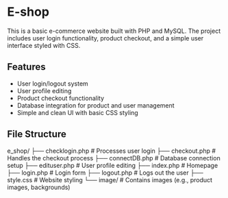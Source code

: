 # E-shop

This is a basic e-commerce website built with PHP and MySQL. The project includes user login functionality, product checkout, and a simple user interface styled with CSS.

## Features

- User login/logout system
- User profile editing
- Product checkout functionality
- Database integration for product and user management
- Simple and clean UI with basic CSS styling

## File Structure

e_shop/ 
├── checklogin.php # Processes user login 
├── checkout.php # Handles the checkout process 
├── connectDB.php # Database connection setup 
├── edituser.php # User profile editing 
├── index.php # Homepage 
├── login.php # Login form 
├── logout.php # Logs out the user 
├── style.css # Website styling 
    └── image/ # Contains images (e.g., product images, backgrounds)
